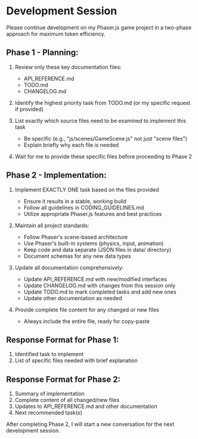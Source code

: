 # Development Session

Please continue development on my Phaser.js game project in a two-phase approach for maximum token efficiency.

## Phase 1 - Planning:
1. Review only these key documentation files:
   - API_REFERENCE.md
   - TODO.md
   - CHANGELOG.md

2. Identify the highest priority task from TODO.md (or my specific request if provided)

3. List exactly which source files need to be examined to implement this task
   - Be specific (e.g., "js/scenes/GameScene.js" not just "scene files")
   - Explain briefly why each file is needed

4. Wait for me to provide these specific files before proceeding to Phase 2

## Phase 2 - Implementation:
1. Implement EXACTLY ONE task based on the files provided
   - Ensure it results in a stable, working build
   - Follow all guidelines in CODING_GUIDELINES.md
   - Utilize appropriate Phaser.js features and best practices

2. Maintain all project standards:
   - Follow Phaser's scene-based architecture
   - Use Phaser's built-in systems (physics, input, animation)
   - Keep code and data separate (JSON files in data/ directory)
   - Document schemas for any new data types

3. Update all documentation comprehensively:
   - Update API_REFERENCE.md with new/modified interfaces
   - Update CHANGELOG.md with changes from this session only
   - Update TODO.md to mark completed tasks and add new ones
   - Update other documentation as needed

4. Provide complete file content for any changed or new files
   - Always include the entire file, ready for copy-paste

## Response Format for Phase 1:
1. Identified task to implement
2. List of specific files needed with brief explanation

## Response Format for Phase 2:
1. Summary of implementation
2. Complete content of all changed/new files
3. Updates to API_REFERENCE.md and other documentation
4. Next recommended task(s)

After completing Phase 2, I will start a new conversation for the next development session.